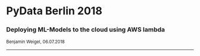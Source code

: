 # PyData Berlin 2018

### Deploying ML-Models to the cloud using AWS lambda

<small>Benjamin Weigel, 06.07.2018</small>

---

#

